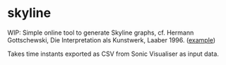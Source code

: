 # skyline

WIP: Simple online tool to generate Skyline graphs, cf. Hermann Gottschewski, Die Interpretation als Kunstwerk, Laaber 1996. ([example](http://fusehime.c.u-tokyo.ac.jp/gottschewski/doc/dissgraphics/Hauptgraphik3.JPG))

Takes time instants exported as CSV from Sonic Visualiser as input data.

